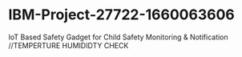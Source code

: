 # IBM-Project-27722-1660063606
IoT Based Safety Gadget for Child Safety Monitoring &amp; Notification
//TEMPERTURE HUMIDIDTY CHECK
